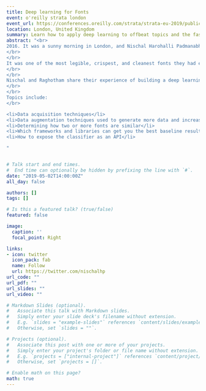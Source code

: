 ```yaml
---
title: Deep learning for Fonts
event: o'reilly strata london
event_url: https://conferences.oreilly.com/strata/strata-eu-2019/public/schedule/detail/74153
location: London, United Kingdom
summary: Learn how to apply deep learning to offbeat topics and the fastest way to test deep learning on any topic
abstract: "<br>
2016. It was a sunny morning in London, and Nischal Harohalli Padmanabha and Raghotham Sripadraj were speaking about deep learning at PyData London. Of all the things they saw that day, there was this one thing they were super curious to know: what is the font on the boards of London’s buses?
</br>
</br>
It was one of the most legible, crispest, and cleanest fonts they had ever seen. They quickly googled to figure out it was Johnston. That was easy. However, they soon began to notices a lot of instances where couldn’t determine the font so easily. Then, the big idea. Given that they are deep learning practitioners, why not use it to classify fonts? Why not have an app where you can point at an image of text and it tells you the font? Hold on! Maybe someone had already thought about this. A quick search shows two good options: Font Squirrel and What the Font. But it turns out that the results are not as expected with those apps, so Nischal and Raghotham decided to build something better: Fontastic.
</br>
</br>
Nischal and Raghotham share their experience of building a deep learning classifier with as little data as possible.
</br>
</br>
Topics include:
</br>

<li>Data acquisition techniques</li>
<li>Data augmentation techniques used to generate more data and increase generalization of models</li>
<li>Determining how two or more fonts are similar</li>
<li>Which frameworks and libraries can get you the best baseline results</li>
<li>How to expose the classifier as an API</li>

"


# Talk start and end times.
#  End time can optionally be hidden by prefixing the line with `#`.
date: "2019-05-02T14:00:00Z"
all_day: false

authors: []
tags: []

# Is this a featured talk? (true/false)
featured: false

image:
  caption: ''
  focal_point: Right

links:
- icon: twitter
  icon_pack: fab
  name: Follow
  url: https://twitter.com/nischalhp
url_code: ""
url_pdf: ""
url_slides: ""
url_video: ""

# Markdown Slides (optional).
#   Associate this talk with Markdown slides.
#   Simply enter your slide deck's filename without extension.
#   E.g. `slides = "example-slides"` references `content/slides/example-slides.md`.
#   Otherwise, set `slides = ""`.

# Projects (optional).
#   Associate this post with one or more of your projects.
#   Simply enter your project's folder or file name without extension.
#   E.g. `projects = ["internal-project"]` references `content/project/deep-learning/index.md`.
#   Otherwise, set `projects = []`.

# Enable math on this page?
math: true
---
```

